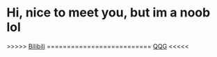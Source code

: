 # Hi, nice to meet you, but im a noob lol

\>\>\>\>\> [Bilibili](https://space.bilibili.com/507787788)  ==========================  [QQG](https://hypixelhelper.pages.dev/qqg) <<<<<
